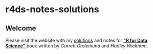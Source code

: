 # r4ds-notes-solutions

## Welcome 

Please visit the website with my [solutions](https://discoverdata.github.io/r4ds-notes-solutions/index.html) and notes for [ __"R for Data Science"__ ](http://r4ds.had.co.nz/index.html) book written by _Garrett Grolemund_ and _Hadley Wickham_.

